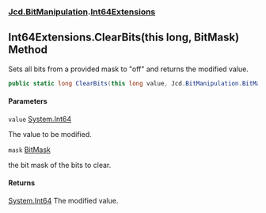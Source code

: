 ### [Jcd.BitManipulation](Jcd.BitManipulation.md 'Jcd.BitManipulation').[Int64Extensions](Jcd.BitManipulation.Int64Extensions.md 'Jcd.BitManipulation.Int64Extensions')

## Int64Extensions.ClearBits(this long, BitMask) Method

Sets all bits from a provided mask to "off" and returns the modified value.

```csharp
public static long ClearBits(this long value, Jcd.BitManipulation.BitMask mask);
```
#### Parameters

<a name='Jcd.BitManipulation.Int64Extensions.ClearBits(thislong,Jcd.BitManipulation.BitMask).value'></a>

`value` [System.Int64](https://docs.microsoft.com/en-us/dotnet/api/System.Int64 'System.Int64')

The value to be modified.

<a name='Jcd.BitManipulation.Int64Extensions.ClearBits(thislong,Jcd.BitManipulation.BitMask).mask'></a>

`mask` [BitMask](Jcd.BitManipulation.BitMask.md 'Jcd.BitManipulation.BitMask')

the bit mask of the bits to clear.

#### Returns
[System.Int64](https://docs.microsoft.com/en-us/dotnet/api/System.Int64 'System.Int64')
The modified value.